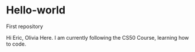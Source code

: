 # Hello-world
First repository

Hi Eric,
Olivia Here. I am currently following the CS50 Course, learning how to code.

